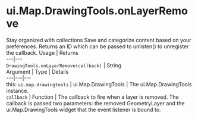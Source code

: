  
#  ui.Map.DrawingTools.onLayerRemove
Stay organized with collections  Save and categorize content based on your preferences. 
Returns an ID which can be passed to unlisten() to unregister the callback.
Usage | Returns  
---|---  
`DrawingTools.onLayerRemove(callback)` | String  
Argument | Type | Details  
---|---|---  
this: `ui.map.drawingtools` | ui.Map.DrawingTools | The ui.Map.DrawingTools instance.  
`callback` | Function | The callback to fire when a layer is removed. The callback is passed two parameters: the removed GeometryLayer and the ui.Map.DrawingTools widget that the event listener is bound to.  
